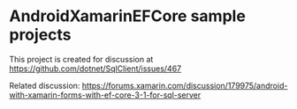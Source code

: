 # AndroidXamarinEFCore sample projects

This project is created for discussion at https://github.com/dotnet/SqlClient/issues/467

Related discussion: https://forums.xamarin.com/discussion/179975/android-with-xamarin-forms-with-ef-core-3-1-for-sql-server
